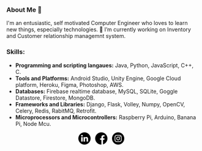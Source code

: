 ### About Me 👋
I'm an entusiastic, self motivated Computer Engineer who loves to learn new things, especially technologies.
🔭 I’m currently working on Inventory and Customer relationship managemnt system.

### Skills:

* **Programming and scripting langaues:** 
  Java, Python, JavaScript, C++, C.
* **Tools and Platforms:**
   Android Studio, Unity Engine, Google Cloud platform, Heroku, Figma, Photoshop, AWS.
* **Databases:** 
  Firebase realtime database, MySQL, SQLite, Goggle Datastore, Firestore, MongoDB.
* **Frameworks and Libraries:**
  Django, Flask, Volley, Numpy, OpenCV, Celery, Redis, RabitMQ, Retrofit.
* **Microprocessors and Microcontrollers:**
   Raspberry Pi, Arduino, Banana Pi, Node Mcu.

<p align="center">
    <a href="https://www.linkedin.com/in/droidverine/"><img height="32" src="https://github.com/Droidverine/Droidverine/blob/master/img/linkedin.png"></a>&nbsp;&nbsp;
    <a href="https://www.facebook.com/Droidverine/"><img height="32" src="https://github.com/Droidverine/Droidverine/blob/master/img/facebook.png"></a>&nbsp;&nbsp;
    <a href="https://www.instagram.com/Droidverine/"><img height="32" src="https://github.com/Droidverine/Droidverine/blob/master/img/instagram-sketched.png"></a>&nbsp;&nbsp;
</p>


